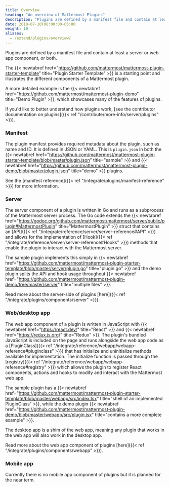 ```yaml
---
title: Overview
heading: "An overview of Mattermost Plugins"
description: "Plugins are defined by a manifest file and contain at least a server or web app component, or both. Learn more in our overview of plugins."
date: 2018-07-10T00:00:00-05:00
weight: 10
aliases:
  - /extend/plugins/overview/
---
```


Plugins are defined by a manifest file and contain at least a server or web app component, or both.

The {{< newtabref href="https://github.com/mattermost/mattermost-plugin-starter-template" title="Plugin Starter Template" >}} is a starting point and illustrates the different components of a Mattermost plugin.

A more detailed example is the {{< newtabref href="https://github.com/mattermost/mattermost-plugin-demo" title="Demo Plugin" >}}, which showcases many of the features of plugins.

If you'd like to better understand how plugins work, [see the contributor documentation on plugins]({{< ref "/contribute/more-info/server/plugins" >}}).

### Manifest
The plugin manifest provides required metadata about the plugin, such as name and ID. It is defined in JSON or YAML. This is `plugin.json` in both the {{< newtabref href="https://github.com/mattermost/mattermost-plugin-starter-template/blob/master/plugin.json" title="sample" >}} and {{< newtabref href="https://github.com/mattermost/mattermost-plugin-demo/blob/master/plugin.json" title="demo" >}} plugins.

See the [manifest reference]({{< ref "/integrate/plugins/manifest-reference" >}}) for more information.

### Server
The server component of a plugin is written in Go and runs as a subprocess of the Mattermost server process. The Go code extends the {{< newtabref href="https://godoc.org/github.com/mattermost/mattermost/server/public/plugin#MattermostPlugin" title="MattermostPlugin" >}} struct that contains an [API]({{< ref "/integrate/reference/server/server-reference#API" >}}) and allows for the implementation of [Hook]({{< ref "/integrate/reference/server/server-reference#Hooks" >}}) methods that enable the plugin to interact with the Mattermost server.

The sample plugin implements this simply in {{< newtabref href="https://github.com/mattermost/mattermost-plugin-starter-template/blob/master/server/plugin.go" title="plugin.go" >}} and the demo plugin splits the API and hook usage throughout {{< newtabref href="https://github.com/mattermost/mattermost-plugin-demo/tree/master/server" title="multiple files" >}}.

Read more about the server-side of plugins [here]({{< ref "/integrate/plugins/components/server" >}}).

### Web/desktop app
The web app component of a plugin is written in JavaScript with {{< newtabref href="https://react.dev/" title="React" >}} and {{< newtabref href="https://redux.js.org/" title="Redux" >}}. The plugin's bundled JavaScript is included on the page and runs alongside the web app code as a [PluginClass]({{< ref "/integrate/reference/webapp/webapp-reference#pluginclass" >}}) that has initialize and uninitialize methods available for implementation. The initialize function is passed through the [registry]({{< ref "/integrate/reference/webapp/webapp-reference#registry" >}}) which allows the plugin to register React components, actions and hooks to modify and interact with the Mattermost web app.

The sample plugin has a {{< newtabref href="https://github.com/mattermost/mattermost-plugin-starter-template/blob/master/webapp/src/index.tsx" title="shell of an implemented PluginClass" >}}, while the demo plugin {{< newtabref href="https://github.com/mattermost/mattermost-plugin-demo/blob/master/webapp/src/plugin.jsx" title="contains a more complete example" >}}.

The desktop app is a shim of the web app, meaning any plugin that works in the web app will also work in the desktop app.

Read more about the web app component of plugins [here]({{< ref "/integrate/plugins/components/webapp" >}}).

### Mobile app
Currently there is no mobile app component of plugins but it is planned for the near term.
